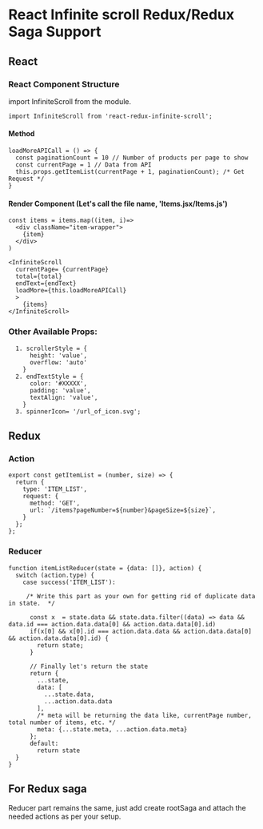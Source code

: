 # React Infinite scroll Redux/Redux Saga Support

## React

### React Component Structure
import InfiniteScroll from the module.

`import InfiniteScroll from 'react-redux-infinite-scroll';`

#### Method
```
loadMoreAPICall = () => {
  const paginationCount = 10 // Number of products per page to show
  const currentPage = 1 // Data from API
  this.props.getItemList(currentPage + 1, paginationCount); /* Get Request */
}
```
#### Render Component (Let's call the file name, 'Items.jsx/Items.js')

```
const items = items.map((item, i)=> 
  <div className="item-wrapper">
    {item}
  </div>
)

<InfiniteScroll
  currentPage= {currentPage}
  total={total} 
  endText={endText}
  loadMore={this.loadMoreAPICall}
  >
    {items}
</InfiniteScroll>
```
### Other Available Props: 
```
  1. scrollerStyle = {
      height: 'value',
      overflow: 'auto'
    }
  2. endTextStyle = {
      color: '#XXXXX',
      padding: 'value',
      textAlign: 'value',
    }
  3. spinnerIcon= '/url_of_icon.svg';
```
## Redux

### Action
```
export const getItemList = (number, size) => {
  return {
    type: 'ITEM_LIST',
    request: {
      method: 'GET',
      url: `/items?pageNumber=${number}&pageSize=${size}`,
    }
  };
};
```

### Reducer

```
function itemListReducer(state = {data: []}, action) {
  switch (action.type) {
    case success('ITEM_LIST'):
      
     /* Write this part as your own for getting rid of duplicate data in state.  */

      const x  = state.data && state.data.filter((data) => data && data.id === action.data.data[0] && action.data.data[0].id)
      if(x[0] && x[0].id === action.data.data && action.data.data[0] && action.data.data[0].id) {
        return state;
      }

      // Finally let's return the state
      return {
        ...state,
        data: [
          ...state.data, 
          ...action.data.data
        ],
        /* meta will be returning the data like, currentPage number, total number of items, etc. */
        meta: {...state.meta, ...action.data.meta}
      };
      default:
        return state
  }
}
```

## For Redux saga

Reducer part remains the same, just add create rootSaga and attach the needed actions as per your setup. 